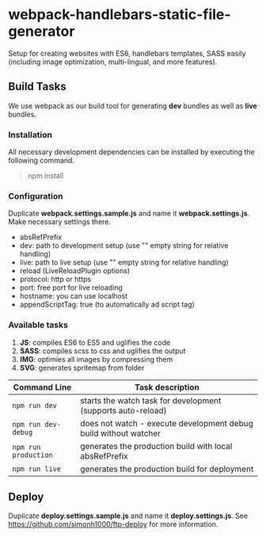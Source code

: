 # webpack-handlebars-static-file-generator

Setup for creating websites with ES6, handlebars templates, SASS easily (including image optimization, multi-lingual, and more features).

## Build Tasks

We use webpack as our build tool for generating **dev** bundles as well as **live** bundles.

### Installation

All necessary development dependencies can be installed by executing the following command.

> npm install


### Configuration

Duplicate **webpack.settings.sample.js** and name it **webpack.settings.js**. Make necessary settings there.

- absRefPrefix
 - dev: path to development setup (use "" empty string for relative handling)
 - live: path to live setup (use "" empty string for relative handling)
- reload (LiveReloadPlugin options)
 - protocol: http or https
 - port: free port for live reloading
 - hostname: you can use localhost
 - appendScriptTag: true (to automatically ad script tag)


### Available tasks

 1. **JS**: compiles ES6 to ES5 and uglifies the code
 2. **SASS**: compiles scss to css and uglifies the output
 3. **IMG**: optimies all images by compressing them
 4. **SVG**: generates spritemap from folder

|Command Line|Task description|
|--|--|
|`npm run dev`| starts the watch task for development (supports auto-reload) |
|`npm run dev-debug`| does not watch - execute development debug build without watcher |
|`npm run production`| generates the production build with local absRefPrefix |
|`npm run live`| generates the production build for deployment |

## Deploy

Duplicate **deploy.settings.sample.js** and name it **deploy.settings.js**. See https://github.com/simonh1000/ftp-deploy for more information.
